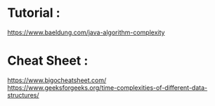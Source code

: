 # Tutorial :
https://www.baeldung.com/java-algorithm-complexity

# Cheat Sheet :
https://www.bigocheatsheet.com/ <br/>
https://www.geeksforgeeks.org/time-complexities-of-different-data-structures/ <br/>
